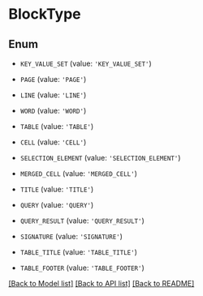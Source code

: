 # BlockType


## Enum

* `KEY_VALUE_SET` (value: `'KEY_VALUE_SET'`)

* `PAGE` (value: `'PAGE'`)

* `LINE` (value: `'LINE'`)

* `WORD` (value: `'WORD'`)

* `TABLE` (value: `'TABLE'`)

* `CELL` (value: `'CELL'`)

* `SELECTION_ELEMENT` (value: `'SELECTION_ELEMENT'`)

* `MERGED_CELL` (value: `'MERGED_CELL'`)

* `TITLE` (value: `'TITLE'`)

* `QUERY` (value: `'QUERY'`)

* `QUERY_RESULT` (value: `'QUERY_RESULT'`)

* `SIGNATURE` (value: `'SIGNATURE'`)

* `TABLE_TITLE` (value: `'TABLE_TITLE'`)

* `TABLE_FOOTER` (value: `'TABLE_FOOTER'`)

[[Back to Model list]](../README.md#documentation-for-models) [[Back to API list]](../README.md#documentation-for-api-endpoints) [[Back to README]](../README.md)


